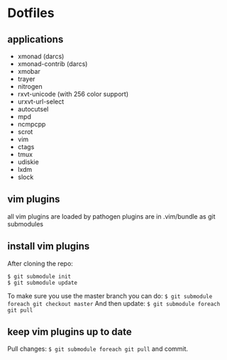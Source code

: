 Dotfiles
========

applications
------------
* xmonad (darcs)
* xmonad-contrib (darcs)
* xmobar
* trayer
* nitrogen
* rxvt-unicode (with 256 color support)
* urxvt-url-select
* autocutsel
* mpd
* ncmpcpp
* scrot
* vim
* ctags
* tmux
* udiskie
* lxdm
* slock


vim plugins
-----------
all vim plugins are loaded by pathogen
plugins are in .vim/bundle as git submodules

install vim plugins
-------------------
After cloning the repo:

```
$ git submodule init
$ git submodule update
```
To make sure you use the master branch you can do:
`$ git submodule foreach git checkout master`
And then update: `$ git submodule foreach git pull`

keep vim plugins up to date
---------------------------
Pull changes: `$ git submodule foreach git pull` and commit.
